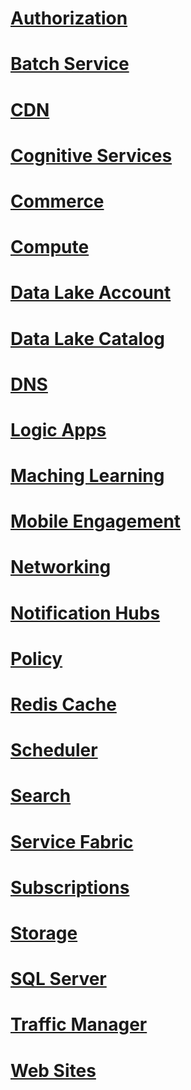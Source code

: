 # [Authorization](swagger/Authorization.swagger.json)
# [Batch Service](swagger/BatchService.swagger.json)
# [CDN](swagger/CDN.Swagger.json)
# [Cognitive Services](swagger/CognitiveServices.swagger.json)
# [Commerce](swagger/Commerce.swagger.json)
# [Compute](swagger/Compute.swagger.json)
# [Data Lake Account](swagger/DataLakeAccount.swagger.json)
# [Data Lake Catalog](swagger/DataLakeCatalog.swagger.json)
# [DNS](swagger/Dns.swagger.json)
# [Logic Apps](swagger/LogicApps.swagger.json)
# [Maching Learning](swagger/MachineLearning.swagger.json)
# [Mobile Engagement](swagger/MobileEngagement.swagger.json)
# [Networking](swagger/Network.swagger.json)
# [Notification Hubs](swagger/NotificationHubs.swagger.json)
# [Policy](swagger/ARM-Policy.swagger.json)
# [Redis Cache](swagger/Redis.swagger.json)
# [Scheduler](swagger/Scheduler.swagger.json)
# [Search](swagger/Search.swagger.json)
# [Service Fabric](swagger/ServiceFabric.swagger.json)
# [Subscriptions](swagger/Subscriptions.swagger.json)
# [Storage](swagger/Storage.swagger.json)
# [SQL Server](swagger/Sql.swagger.json)
# [Traffic Manager](swagger/TrafficManager.swagger.json)
# [Web Sites](swagger/WebSites.swagger.json)
